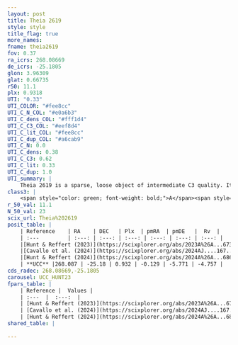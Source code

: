 ```yaml
---
layout: post
title: Theia 2619
style: style
title_flag: true
more_names: 
fname: theia2619
fov: 0.37
ra_icrs: 268.08669
de_icrs: -25.1805
glon: 3.96309
glat: 0.66735
r50: 11.1
plx: 0.9318
UTI: "0.33"
UTI_COLOR: "#fee8cc"
UTI_C_N_COL: "#e0a6b3"
UTI_C_dens_COL: "#fff1d4"
UTI_C_C3_COL: "#eef8d4"
UTI_C_lit_COL: "#fee8cc"
UTI_C_dup_COL: "#a6cab9"
UTI_C_N: 0.0
UTI_C_dens: 0.38
UTI_C_C3: 0.62
UTI_C_lit: 0.33
UTI_C_dup: 1.0
UTI_summary: |
    Theia 2619 is a sparse, loose object of intermediate C3 quality. It was recently reported in the literature.<br><br><span style="color: #99180f; font-weight: bold;">Warning: </span>contains less than 25 stars with <i>P>0.5</i> estimated.
class3: |
    <span style="color: green; font-weight: bold;">A</span><span style="color: red; font-weight: bold;">C</span>
r_50_val: 11.1
N_50_val: 23
scix_url: Theia%202619
posit_table: |
    | Reference    | RA    | DEC   | Plx  | pmRA  | pmDE   |  Rv  |
    | :---         | :---: | :---: | :---: | :---: | :---: | :---: |
    |[Hunt & Reffert (2023)](https://scixplorer.org/abs/2023A%26A...673A.114H) | 268.07 | -25.205 | 0.919 | -0.113 | -5.726 | -0.554 |
    |[Cavallo et al. (2024)](https://scixplorer.org/abs/2024AJ....167...12C) | 268.375 | -24.749 | 0.917 | -- | -- | -- |
    |[Hunt & Reffert (2024)](https://scixplorer.org/abs/2024A%26A...686A..42H) | 268.07 | -25.205 | 0.919 | -0.113 | -5.726 | -0.554 |
    | **UCC** |268.087 | -25.18 | 0.932 | -0.129 | -5.771 | -4.757 | 
cds_radec: 268.08669,-25.1805
carousel: UCC_HUNT23
fpars_table: |
    | Reference |  Values |
    | :---  |  :---:  |
    | [Hunt & Reffert (2023)](https://scixplorer.org/abs/2023A%26A...673A.114H) | `AV50=1.021, diffAV50=0.546, MOD50=10.065, logAge50=8.327` |
    | [Cavallo et al. (2024)](https://scixplorer.org/abs/2024AJ....167...12C) | `AV50=1.59, dMod50=9.77, logAge50=8.38, [Fe/H]50=-0.53` |
    | [Hunt & Reffert (2024)](https://scixplorer.org/abs/2024A%26A...686A..42H) | `MassJ=58.4049` |
shared_table: |
    
---
```


